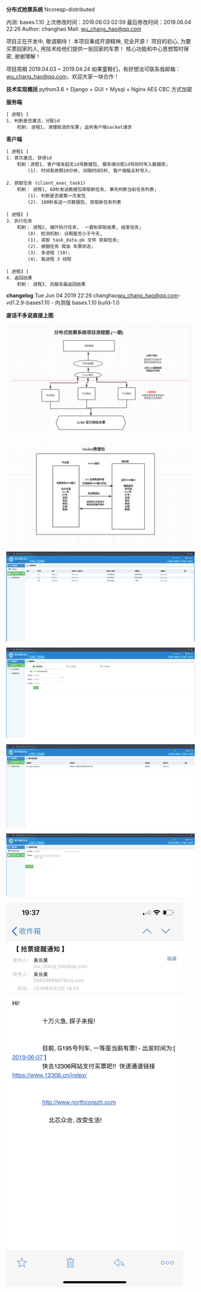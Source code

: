 
**分布式抢票系统**
Ncoreqp-distributed


内测: bases.1.10
上次修改时间：2019.06.03 02:59
最后修改时间：2019.06.04 22:26
Author: changhao
Mail: wu_chang_hao@qq.com


项目正在开发中, 敬请期待！
本项目秉成开源精神, 完全开源！
项目的初心, 为要买票回家的人, 用技术给他们提供一张回家的车票！
核心功能和中心思想暂时保密, 谢谢理解！

项目周期 2019.04.03 ~ 2019.04.24
如果童鞋们，有好想法可联系我邮箱：wu_chang_hao@qq.com，欢迎大家一块合作！


**技术实现概括**
    python3.6 + Django + GUI + Mysql + Nginx
    AES CBC 方式加密

**服务端**

    [ 进程1 ]
    1. 判断是否激活，分配id
        机制: 进程1, 清理取消的车票; 监听客户端socket请求

**客户端**

	[ 进程1 ]
	1. 首次激活, 获得id
        机制：进程1, 客户端发起无id号数据包, 服务端分配id号同时写入数据库;
            (1). 时间有效期10分钟, 间隔时间5秒, 客户端每五秒写入;

	2. 获取任务 (client_exec_task1)
        机制： 进程1, 60秒发送数据包获取新任务, 事先判断当前任务列表;
            (1). 判断是否是第一次发包
            (2). 180秒发送一次数据包, 获取新任务列表

    [ 进程2 ]
	3. 执行任务
        机制： 进程2, 循环执行任务,  一直到获取结果, 结束任务;
            (0). 检测机制: 日期是否小于今天,
            (1). 读取 task_data.pk 文件 获取任务;
			(2). 根据任务 爬虫 车票状态;
			(3). 多进程 (10);
			(4). 每进程 3 线程

    [ 进程3 ]
    4. 返回结果
        机制： 进程3, 向服务器返回结果

**changelog**
	Tue Jun 04 2019 22:26 changhao<wu_chang_hao@qq.com>-vd1.2.9-bases1.10
	- 内测版 bases.1.10 build-1.0


**废话不多说直接上图**

![](images/ncore-liuchengtu01.png)

![](images/ncore-socket02.png)

![](images/ncore-guanzhuye03.png)

![](images/ncore-shouye04.png)

![](images/ncore-youjian05.png)

![](images/ncore-youjian06.png)

![](images/ncore-mail07.jpeg)



